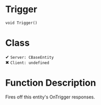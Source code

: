 # Trigger
```
void Trigger()
```
# Class
✔ `Server: CBaseEntity`  
✖ `Client: undefined`  

# Function Description
Fires off this entity's OnTrigger responses.
